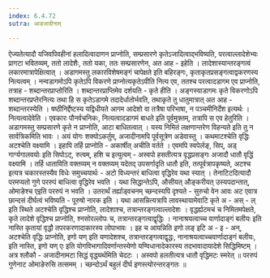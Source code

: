 ```yaml
---
index: 6.4.72
sutra: आडजादीनाम्

---
```

  ऐज्यतेत्यादौ यजिवपिवहीनां हलादित्वादाणन प्राप्नोति, सम्प्रसारणे कृतेऽजादित्वाद्भविष्यति, परत्वाल्लादेशेभ्यः प्रागटा भवितव्यम्, ततो लादेशैः, ततो यका, ततः सम्प्रसारणेन, अत आह - इहेति । लादेशास्यान्तरङ्गत्वं लकारमात्रापेक्षित्वात् । अडागमस्तु लकारविशेषमङ्गं चापेक्षते इति बहिरङ्गः, कृताकृतप्रसङ्गत्वाद्वकरणस्य नित्यत्वम् । नन्वडागमोऽपि कृतेऽपि विकरणे प्राप्नोत्यकृतेऽपीति नित्य एव, ततश्च परत्वादडागम एव प्राप्नोति, तत्राह - शब्दान्तरप्राप्तोरिति । शब्दान्तरप्राप्तिमेव दर्शयति - कृते हीति । अङ्गस्याडागमः कृते विकरणोऽपि शब्दान्तरप्रप्तेरनित्यः तथा हि स कृतेऽडागमे तदादेर्धातोर्भवति, तथाकृते तु धातुमात्रात् अत आह - शब्दान्तरस्येति । षष्ठीनिर्द्देष्टस्य यद्विधीयते आगम आदेशो वा तत्रैषा परिभाषा, न पञ्चमीनिर्देश इत्यर्थः ।  नित्यत्वादेवेति । एवकारः पौनर्वचनिकः, नित्यत्वादडागमं बाधते इति पूर्वमुक्तम्, तत्रापि स एव हेतुरिति । अडागमस्तु सम्प्रसारणे कृते न प्राप्नोति, आटा बाधितत्वात् । यस्य निमितं लक्षणान्तरेण विहन्यते इति तु न सार्वत्रिकमिति भावः ।  अयं योगः शक्योऽकर्तुम्, अजादीनामपि पूर्वसूत्रेण अडेवास्तु । कथमाटश्चेति वृद्धिः अटश्चेति वक्ष्यामि । इहापि तर्हि प्राप्नोति - अकार्षीत् अचीति वर्तते । एवमपि स्वपेर्लङ्, सिप्, अड् गार्ग्यगालवयोः इति सिपोऽट्, रुत्वम्, हशि च इत्युत्वम् - अस्वपो हसतीत्यत्र वृद्धप्रसङ्गः अजादौ धातौ वृद्धिं वक्ष्यामि । तर्हि धाताविति वक्तव्यम् न वक्तव्यम् यदेतद् उपसर्गादृति धातौ इति, तत्पूर्वत्रापकृष्यते, अटश्च इत्यत्र चकारस्तस्यैव विधेः समुच्चयार्थः - अटो विध्यन्तरं बाधित्वा वृद्धिरेव यथा स्यात् । तेनाटिटदित्यादौ परमप्यतो गुणे पररुपं बाधित्वा वृद्धिरेव भवति । यथा सिद्धान्तेऽपि, औसीयत् औङ्करीयत् उस्यपदान्तात्, ओमाङेश्च  एइति पररुपं न भवति । उतरार्थं तर्ह्याड्वचनम् च्छन्दस्यपि दृश्यते - सुरुचो वेन आवः अट एवात्र छान्दसं दीर्घत्वं भविष्यति - पूरुषो नारक इति । यथा आसन्नित्यत्रापि लावस्थायामेवाटि कृते अ - अस् - ल् इति स्थिते अटश्चेति वृद्धिश्च प्राप्नोति, लादेशाश्च, तत्रान्तरङ्गत्वाल्लादेशः । वृद्धर्ह्यटमचं च निमितमपेक्षते, कृते लादेशे वृद्धिश्च प्राप्नोति, श्नसोरल्लोपः च, तत्रान्तरङ्गत्वाद्वृद्धिः । नानाश्रयत्वाच्च वार्णादाङ्गं बलीयः इति नास्ति कृतायां वृद्धौ तपरकरणादाकारस्य लोपाभावः । इह च आयन्निति इणो लङ् इटि अ - इ - अन्, अटश्चेति वृद्धिः प्राप्नोति, इणो यण् इति यणादेशश्च, तत्रान्तरङ्गत्वाद्वृद्धः, नानाश्रयत्वाच्चवार्णादाङ्गं बलीयः, इति नास्ति, इणो यण् एः इति योगविभागादिवर्णान्तस्येणो यण्विधानादेकारस्य तदभावादायादेशे सिद्धिमिष्टम् । अत्र श्लौकौ -  अजादीनामटा सिद्धं वृद्ध्यर्थमिति चेदटः ।  अस्वपो हलतीत्यत्र धातौ वृद्धिमटः स्मरेत् ॥  पररुपं गुणेनाट ओमाङेरुसि तत्समम् ।  च्छन्दोऽर्थं बहुलं दीर्घ इणस्त्योरन्तरङ्गतः ॥